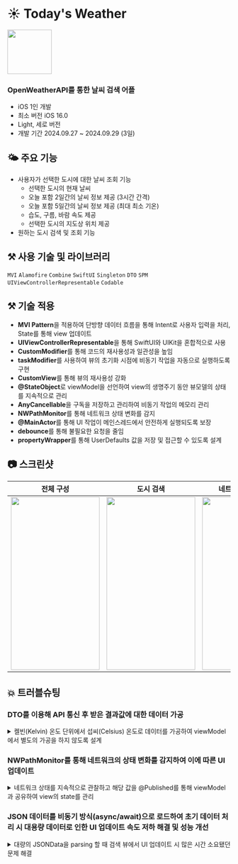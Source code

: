 # ☀️ Today's Weather
<img src="https://github.com/user-attachments/assets/8e3fa3f5-6168-45c8-8485-4948867a8b3d" width="100" height="100">


### OpenWeatherAPI를 통한 날씨 검색 어플
- iOS 1인 개발
- 최소 버전 iOS 16.0
- Light, 세로 버전
- 개발 기간 2024.09.27 ~ 2024.09.29 (3일)


## 🌤️ 주요 기능
- 사용자가 선택한 도시에 대한 날씨 조회 기능
    - 선택한 도시의 현재 날씨
    - 오늘 포함 2일간의 날씨 정보 제공 (3시간 간격)
    - 오늘 포함 5일간의 날씨 정보 제공 (최대 최소 기온)
    - 습도, 구름, 바람 속도 제공
    - 선택한 도시의 지도상 위치 제공
- 원하는 도시 검색 및 조회 기능



## ⚒️ 사용 기술 및 라이브러리 
 `MVI`
 `Alamofire`
 `Combine`
 `SwiftUI`
 `Singleton`
 `DTO`
 `SPM`
 `UIViewControllerRepresentable`
 `Codable`



## ⚒️ 기술 적용
- **MVI Pattern**을 적용하여 단방향 데이터 흐름을 통해 Intent로 사용자 입력을 처리, State를 통해 view 업데이트
- **UIViewControllerRepresentable**을 통해 SwiftUI와 UIKit을 혼합적으로 사용
- **CustomModifier**를 통해 코드의 재사용성과 일관성을 높임
- **taskModifier**를 사용하여 뷰의 초기화 시점에 비동기 작업을 자동으로 실행하도록 구현
- **CustomView**를 통해 뷰의 재사용성 강화
- **@StateObject**로 viewModel을 선언하여 view의 생명주기 동안 뷰모델의 상태를 지속적으로 관리
- **AnyCancellable**을 구독을 저장하고 관리하여 비동기 작업의 메모리 관리
- **NWPathMonitor**를 통해 네트워크 상태 변화를 감지
- **@MainActor**를 통해 UI 작업이 메인스레드에서 안전하게 실행되도록 보장
- **debounce**를 통해 불필요한 요청을 줄임
- **propertyWrapper**를 통해 UserDefaults 값을 저장 및 접근할 수 있도록 설계

## 📷 스크린샷


|전체 구성|도시 검색|네트워크 상태 관리|API 통신 관리|
|:---:|:---:|:---:|:---:|
|<img src="https://github.com/user-attachments/assets/b0a7a45f-9df1-4ea7-8d72-ba3c179ab278" width="200" height="390"/>|<img src="https://github.com/user-attachments/assets/ccb572e1-2877-448d-9475-89647d08f7e8" width="200" height="390"/>|<img src="https://github.com/user-attachments/assets/53703efb-432d-488f-a774-c139517dfda6" width="200" height="390"/>|<img src="https://github.com/user-attachments/assets/24ae077c-35a2-4471-ab88-577ad7a1b8c7" width="200" height="390"/>|


## 💥 트러블슈팅

### DTO를 이용해 API 통신 후 받은 결과값에 대한 데이터 가공
<details>
<summary>켈빈(Kelvin) 온도 단위에서 섭씨(Celsius) 온도로 데이터를 가공하여 viewModel에서 별도의 가공을 하지 않도록 설계</summary>

```Swift
struct TodayWeatherResponseDTO: ResponseDTOType {
    var coord: Coordinates
    var weather: [Weather]
    var main: MainInfo
    var wind: Wind
    var clouds: Cloud
}

extension TodayWeatherResponseDTO {
    func toDomain() -> TodayWeatherModel {
        
        let celsiusTemp = Int(main.temp - 273.15)
        let celsiusMin = Int(main.temp_min - 273.15)
        let celsiusMax = Int(main.temp_max - 273.15)
        
        return .init(coord: coord, city: "", temp: celsiusTemp, temp_min: celsiusMin, temp_max: celsiusMax, description: weather.first?.description ?? "", windSpeed: wind.speed, humidity: main.humidity, clouds: clouds.all)
    }
}
```
</details>


### NWPathMonitor를 통해 네트워크의 상태 변화를 감지하여 이에 따른 UI 업데이트
<details>
<summary>네트워크 상태를 지속적으로 관찰하고 해당 값을 @Published를 통해 viewModel과 공유하여 view의 state를 관리</summary>

```Swift
class NetworkMonitor {
    private let networkMonitor = NWPathMonitor()
    private let workerQueue = DispatchQueue(label: "Monitor")
    
    @Published var isConnected = false
    
    init() {
        networkMonitor.pathUpdateHandler = { path in
            DispatchQueue.main.async {
                self.isConnected = path.status == .satisfied
            }
            
        }
        networkMonitor.start(queue: workerQueue)
    }
}
```
</details>



### JSON 데이터를 비동기 방식(async/await)으로 로드하여 초기 데이터 처리 시 대용량 데이터로 인한 UI 업데이트 속도 저하 해결 및 성능 개선
<details>
<summary>대량의 JSONData을 parsing 할 때 검색 뷰에서 UI 업데이트 시 많은 시간 소요됐던 문제 해결</summary>

```Swift
class CustomAnnotation: NSObject, MKAnnotation {
    
    var coordinate: CLLocationCoordinate2D
    var title: String?
    var imageName: String?
    
    init(title: String, coordinate: CLLocationCoordinate2D, imageName: String) {
        self.title = title
        self.coordinate = coordinate
        self.imageName = imageName
    }
}

class PetPlaceAnnotationView: MKAnnotationView {
    static let ReuseID = "petAnnotation"
    
    let customImageView: UIImageView = {
        let view = UIImageView()
        view.contentMode = .scaleAspectFit
        return view
    }()
    
    override init(annotation: MKAnnotation?, reuseIdentifier: String?) {
        super.init(annotation: annotation, reuseIdentifier: reuseIdentifier)
        clusteringIdentifier = "petPlace"
        
        configUI()
    }

    //configUI
}

```
</details>

